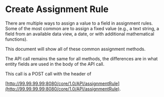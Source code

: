 # Create Assignment Rule

There are multiple ways to assign a value to a field in assignment rules.  Some of the most common are to assign a fixed value (e.g., a text string, a field from an available data view, a date, or with additional mathematical functions). &#x20;

This document will show all of these common assignment methods.&#x20;

&#x20;The API call remains the same for all methods, the differences are in what entity fields are used in the body of the API call.

&#x20;This call is a POST call with the header of&#x20;

[http://99.99.99.99:8080/core/1.0/API/assignmentRule](http://99.99.99.99:8080/core/1.0/API/assignmentRule).
